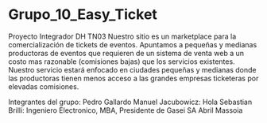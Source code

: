 # Grupo_10_Easy_Ticket
Proyecto Integrador DH TN03
Nuestro sitio es un marketplace para la comercialización de tickets de eventos. Apuntamos a pequeñas y medianas productoras de eventos que requieren de un sistema de venta web a un costo mas razonable (comisiones bajas) que los servicios existentes. Nuestro servicio estará enfocado en ciudades pequeñas y medianas donde las productoras tienen menos acceso a las grandes empresas ticketeras por elevadas comisiones.

Integrantes del grupo:
Pedro Gallardo
Manuel Jacubowicz: Hola
Sebastian Brilli: Ingeniero Electronico, MBA, Presidente de Gasei SA
Abril Massoia




